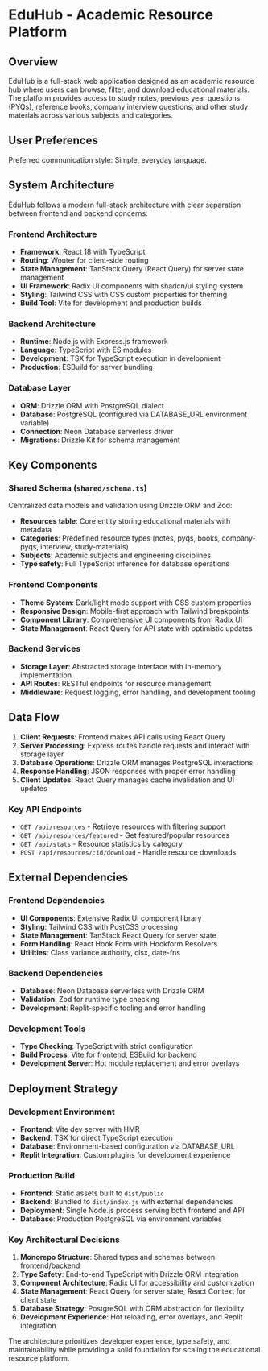 # EduHub - Academic Resource Platform

## Overview

EduHub is a full-stack web application designed as an academic resource hub where users can browse, filter, and download educational materials. The platform provides access to study notes, previous year questions (PYQs), reference books, company interview questions, and other study materials across various subjects and categories.

## User Preferences

Preferred communication style: Simple, everyday language.

## System Architecture

EduHub follows a modern full-stack architecture with clear separation between frontend and backend concerns:

### Frontend Architecture
- **Framework**: React 18 with TypeScript
- **Routing**: Wouter for client-side routing
- **State Management**: TanStack Query (React Query) for server state management
- **UI Framework**: Radix UI components with shadcn/ui styling system
- **Styling**: Tailwind CSS with CSS custom properties for theming
- **Build Tool**: Vite for development and production builds

### Backend Architecture
- **Runtime**: Node.js with Express.js framework
- **Language**: TypeScript with ES modules
- **Development**: TSX for TypeScript execution in development
- **Production**: ESBuild for server bundling

### Database Layer
- **ORM**: Drizzle ORM with PostgreSQL dialect
- **Database**: PostgreSQL (configured via DATABASE_URL environment variable)
- **Connection**: Neon Database serverless driver
- **Migrations**: Drizzle Kit for schema management

## Key Components

### Shared Schema (`shared/schema.ts`)
Centralized data models and validation using Drizzle ORM and Zod:
- **Resources table**: Core entity storing educational materials with metadata
- **Categories**: Predefined resource types (notes, pyqs, books, company-pyqs, interview, study-materials)
- **Subjects**: Academic subjects and engineering disciplines
- **Type safety**: Full TypeScript inference for database operations

### Frontend Components
- **Theme System**: Dark/light mode support with CSS custom properties
- **Responsive Design**: Mobile-first approach with Tailwind breakpoints
- **Component Library**: Comprehensive UI components from Radix UI
- **State Management**: React Query for API state with optimistic updates

### Backend Services
- **Storage Layer**: Abstracted storage interface with in-memory implementation
- **API Routes**: RESTful endpoints for resource management
- **Middleware**: Request logging, error handling, and development tooling

## Data Flow

1. **Client Requests**: Frontend makes API calls using React Query
2. **Server Processing**: Express routes handle requests and interact with storage layer
3. **Database Operations**: Drizzle ORM manages PostgreSQL interactions
4. **Response Handling**: JSON responses with proper error handling
5. **Client Updates**: React Query manages cache invalidation and UI updates

### Key API Endpoints
- `GET /api/resources` - Retrieve resources with filtering support
- `GET /api/resources/featured` - Get featured/popular resources
- `GET /api/stats` - Resource statistics by category
- `POST /api/resources/:id/download` - Handle resource downloads

## External Dependencies

### Frontend Dependencies
- **UI Components**: Extensive Radix UI component library
- **Styling**: Tailwind CSS with PostCSS processing
- **State Management**: TanStack React Query for server state
- **Form Handling**: React Hook Form with Hookform Resolvers
- **Utilities**: Class variance authority, clsx, date-fns

### Backend Dependencies
- **Database**: Neon Database serverless with Drizzle ORM
- **Validation**: Zod for runtime type checking
- **Development**: Replit-specific tooling and error handling

### Development Tools
- **Type Checking**: TypeScript with strict configuration
- **Build Process**: Vite for frontend, ESBuild for backend
- **Development Server**: Hot module replacement and error overlays

## Deployment Strategy

### Development Environment
- **Frontend**: Vite dev server with HMR
- **Backend**: TSX for direct TypeScript execution
- **Database**: Environment-based configuration via DATABASE_URL
- **Replit Integration**: Custom plugins for development experience

### Production Build
- **Frontend**: Static assets built to `dist/public`
- **Backend**: Bundled to `dist/index.js` with external dependencies
- **Deployment**: Single Node.js process serving both frontend and API
- **Database**: Production PostgreSQL via environment variables

### Key Architectural Decisions

1. **Monorepo Structure**: Shared types and schemas between frontend/backend
2. **Type Safety**: End-to-end TypeScript with Drizzle ORM integration
3. **Component Architecture**: Radix UI for accessibility and customization
4. **State Management**: React Query for server state, React Context for client state
5. **Database Strategy**: PostgreSQL with ORM abstraction for flexibility
6. **Development Experience**: Hot reloading, error overlays, and Replit integration

The architecture prioritizes developer experience, type safety, and maintainability while providing a solid foundation for scaling the educational resource platform.